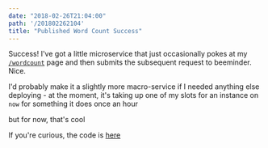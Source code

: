 ```yaml
---
date: "2018-02-26T21:04:00"
path: '/201802262104'
title: "Published Word Count Success"
---
```


Success! I've got a little microservice that just occasionally pokes at my [`/wordcount`](/wordcount) page and then submits the subsequent request to beeminder. Nice.

I'd probably make it a slightly more macro-service if I needed anything else deploying - at the moment, it's taking up one of my slots for an instance on `now` for something it does once an hour

but for now, that's cool

If you're curious, the code is [here](https://github.com/sjmarshy/blog-word-count-scraper)
